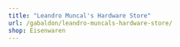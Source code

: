 ```yaml
---
title: "Leandro Muncal's Hardware Store"
url: /gabaldon/leandro-muncals-hardware-store/
shop: Eisenwaren
---
```

